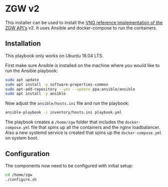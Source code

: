 # ZGW v2
This installer can be used to install the [VNG reference implementation of the ZGW API's](https://github.com/vng-realisatie/gemma-zaken) v2. It uses Ansible and docker-compose to run the containers.

## Installation
This playbook only works on Ubuntu 18.04 LTS.

First make sure Ansible is installed on the machine where you would like to run the Ansible playbook:

```bash
sudo apt update
sudo apt install -y software-properties-common
sudo apt-add-repository --yes --update ppa:ansible/ansible
sudo apt install -y ansible
```

Now adjust the `ansible/hosts.ini` file and run the playbook:

```bash
ansible-playbook -i inventory/hosts.ini playbook.yml
```

The playbook creates a `/home/zgw` folder that includes the `docker-compose.yml` file that spins up all the containers and the nginx loadbalancer. Also a new systemd service is created that spins up the `docker-compose.yml` on system boot.

## Configuration
The components now need to be configured with initial setup:

```bash
cd /home/zgw
./configure.sh
```
